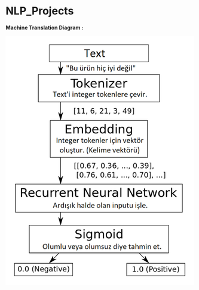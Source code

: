 # NLP_Projects
**Machine Translation Diagram :**


![alt text](https://github.com/Seymakotan/NLP_Projects/blob/main/Sentiment_Analysis_LSTM_GRU/Sent-analysis-diag.png)


